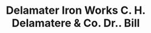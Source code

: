 ---
doi: 10.7916/D8BG4137
date_other: '1880'
date_other_textual: 1880-1889
form: printed ephemera
genre:
- Invoices
name:
- Delamater Iron Works C. H. Delamatere & Co. Dr.
object_in_context_url: https://biggert.cul.columbia.edu/items/view/ave_biggert_00976
subject_hierarchical_geographic:
- New York, New York, United States
subject_name:
- Delamater Iron Works C. H. Delamatere & Co. Dr.
title: Delamater Iron Works C. H. Delamatere & Co. Dr.. Bill
sort_title: Delamater Iron Works C. H. Delamatere & Co. Dr.. Bill
call_number: ave_biggert_00976
coordinates:
- 40.71277777777778,-74.00583333333333
pid: ave_biggert_00976
identifiers: ave_biggert_00976
thumbnail: https://derivativo-2.library.columbia.edu/iiif/2/ldpd:344416/full/!256,256/0/native.jpg
permalink: /biggert/ave_biggert_00976/
layout: iiif-image-page
---